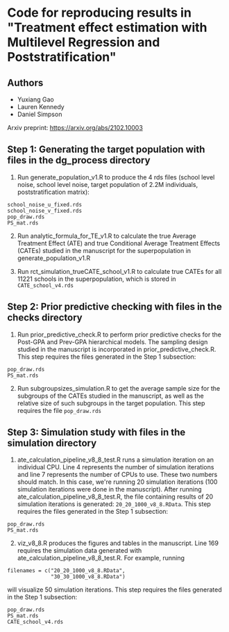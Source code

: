# Code for reproducing results in "Treatment effect estimation with Multilevel Regression and Poststratification"

## Authors

- Yuxiang Gao
- Lauren Kennedy
- Daniel Simpson

Arxiv preprint: https://arxiv.org/abs/2102.10003

## Step 1: Generating the target population with files in the dg_process directory

1. Run generate_population_v1.R to produce the 4 rds files (school level noise, school level noise, target population of 2.2M individuals, poststratification matrix):

```
school_noise_u_fixed.rds
school_noise_v_fixed.rds
pop_draw.rds
PS_mat.rds
```

2. Run analytic_formula_for_TE_v1.R to calculate the true Average Treatment Effect (ATE) and true Conditional Average Treatment Effects (CATEs) studied in the manuscript for the superpopulation in generate_population_v1.R

3. Run rct_simulation_trueCATE_school_v1.R to calculate true CATEs for all 11221 schools in the superpopulation, which is stored in ```CATE_school_v4.rds```

## Step 2: Prior predictive checking with files in the checks directory

1. Run prior_predictive_check.R to perform prior predictive checks for the Post-GPA and Prev-GPA hierarchical models. The sampling design studied in the manuscript is incorporated in prior_predictive_check.R. This step requires the files generated in the Step 1 subsection:

```
pop_draw.rds
PS_mat.rds
```

2. Run subgroupsizes_simulation.R to get the average sample size for the subgroups of the CATEs studied in the manuscript, as well as the relative size of such subgroups in the target population. This step requires the file ```pop_draw.rds```

## Step 3: Simulation study with files in the simulation directory

1. ate_calculation_pipeline_v8_8_test.R runs a simulation iteration on an individual CPU. Line 4 represents the number of simulation iterations and line 7 represents the number of CPUs to use. These two numbers should match. In this case, we're running 20 simulation iterations (100 simulation iterations were done in the manuscript). After running ate_calculation_pipeline_v8_8_test.R, the file containing results of 20 simulation iterations is generated: ```20_20_1000_v8_8.RData```. This step requires the files generated in the Step 1 subsection:

```
pop_draw.rds
PS_mat.rds
```

2. viz_v8_8.R produces the figures and tables in the manuscript. Line 169 requires the simulation data generated with ate_calculation_pipeline_v8_8_test.R. For example, running 

```
filenames = c("20_20_1000_v8_8.RData",
              "30_30_1000_v8_8.RData")
```

will visualize 50 simulation iterations. This step requires the files generated in the Step 1 subsection:

```
pop_draw.rds
PS_mat.rds
CATE_school_v4.rds
```


